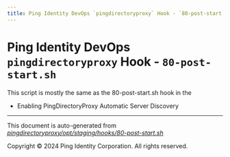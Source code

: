 ```yaml
---
title: Ping Identity DevOps `pingdirectoryproxy` Hook - `80-post-start.sh`
---
```


# Ping Identity DevOps `pingdirectoryproxy` Hook - `80-post-start.sh`
 This script is mostly the same as the 80-post-start.sh hook in the
 * Enabling PingDirectoryProxy Automatic Server Discovery

---
This document is auto-generated from _[pingdirectoryproxy/opt/staging/hooks/80-post-start.sh](https://github.com/pingidentity/pingidentity-docker-builds/blob/master/pingdirectoryproxy/opt/staging/hooks/80-post-start.sh)_

Copyright © 2024 Ping Identity Corporation. All rights reserved.
